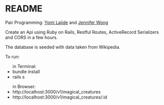 # README

Pair Programming: [Yomi Lajide](https://github.com/Joll59) and [Jennifer Wong](https://github.com/wongjenn)

Create an Api using Ruby on Rails, Restful Routes, ActiveRecord Serializers and CORS in a few hours.

The database is seeded with data taken from Wikipedia.

To run:
<ul> in Terminal:
<li> bundle install </li>
<li> rails s </li>
</ul>
<ul>in Browser:
<li> http://localhost:3000/v1/magical_creatures </li>
<li> http://localhost:3000/v1/magical_creatures/:id </li>
</ul>
